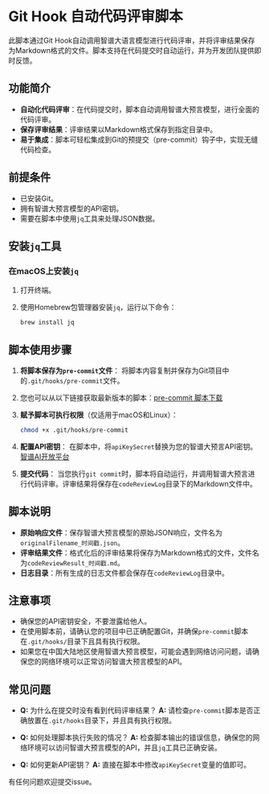 # Git Hook 自动代码评审脚本

此脚本通过Git Hook自动调用智谱大语言模型进行代码评审，并将评审结果保存为Markdown格式的文件。脚本支持在代码提交时自动运行，并为开发团队提供即时反馈。



## 功能简介

- **自动化代码评审**：在代码提交时，脚本自动调用智谱大预言模型，进行全面的代码评审。
- **保存评审结果**：评审结果以Markdown格式保存到指定目录中。
- **易于集成**：脚本可轻松集成到Git的预提交（pre-commit）钩子中，实现无缝代码检查。



## 前提条件

- 已安装Git。
- 拥有智谱大预言模型的API密钥。
- 需要在脚本中使用`jq`工具来处理JSON数据。



## 安装`jq`工具

### 在macOS上安装`jq`

1. 打开终端。

2. 使用Homebrew包管理器安装`jq`，运行以下命令：

   ```sh
   brew install jq
   ```



## 脚本使用步骤

1. **将脚本保存为`pre-commit`文件**：
   将脚本内容复制并保存为Git项目中的`.git/hooks/pre-commit`文件。

2. 您也可以从以下链接获取最新版本的脚本：[pre-commit 脚本下载](https://github.com/Rupert333/AI-codeReview/blob/master/pre-commit)

3. **赋予脚本可执行权限**（仅适用于macOS和Linux）：

   ```sh
   chmod +x .git/hooks/pre-commit
   ```

4. **配置API密钥**：
   在脚本中，将`apiKeySecret`替换为您的智谱大预言API密钥。[智谱AI开放平台](https://open.bigmodel.cn/usercenter/apikeys)

5. **提交代码**：
   当您执行`git commit`时，脚本将自动运行，并调用智谱大预言进行代码评审。评审结果将保存在`codeReviewLog`目录下的Markdown文件中。



## 脚本说明

- **原始响应文件**：保存智谱大预言模型的原始JSON响应，文件名为`originalFilename_时间戳.json`。
- **评审结果文件**：格式化后的评审结果将保存为Markdown格式的文件，文件名为`codeReviewResult_时间戳.md`。
- **日志目录**：所有生成的日志文件都会保存在`codeReviewLog`目录中。



## 注意事项

- 确保您的API密钥安全，不要泄露给他人。
- 在使用脚本前，请确认您的项目中已正确配置Git，并确保`pre-commit`脚本在`.git/hooks/`目录下且具有执行权限。
- 如果您在中国大陆地区使用智谱大预言模型，可能会遇到网络访问问题，请确保您的网络环境可以正常访问智谱大预言模型的API。



## 常见问题

- **Q:** 为什么在提交时没有看到代码评审结果？
  **A:** 请检查`pre-commit`脚本是否正确放置在`.git/hooks`目录下，并且具有执行权限。

- **Q:** 如何处理脚本执行失败的情况？
  **A:** 检查脚本输出的错误信息，确保您的网络环境可以访问智谱大预言模型的API，并且`jq`工具已正确安装。

- **Q:** 如何更新API密钥？
  **A:** 直接在脚本中修改`apiKeySecret`变量的值即可。



有任何问题欢迎提交issue。
